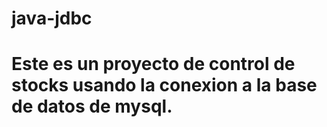 # java-jdbc
# Este es un proyecto de control de stocks usando la conexion a la base de datos de mysql.
